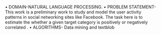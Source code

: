 •	DOMAIN-NATURAL LANGUAGE PROCESSING.
•	PROBLEM STATEMENT- This work is a preliminary work to study and model the user activity patterns in social networking sites like Facebook. The task here is to estimate the whether a given target category is positively or negatively correlated .
•	ALGORITHMS- Data mining and textblob
